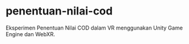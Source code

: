# penentuan-nilai-cod
Eksperimen Penentuan Nilai COD dalam VR menggunakan Unity Game Engine dan WebXR.
